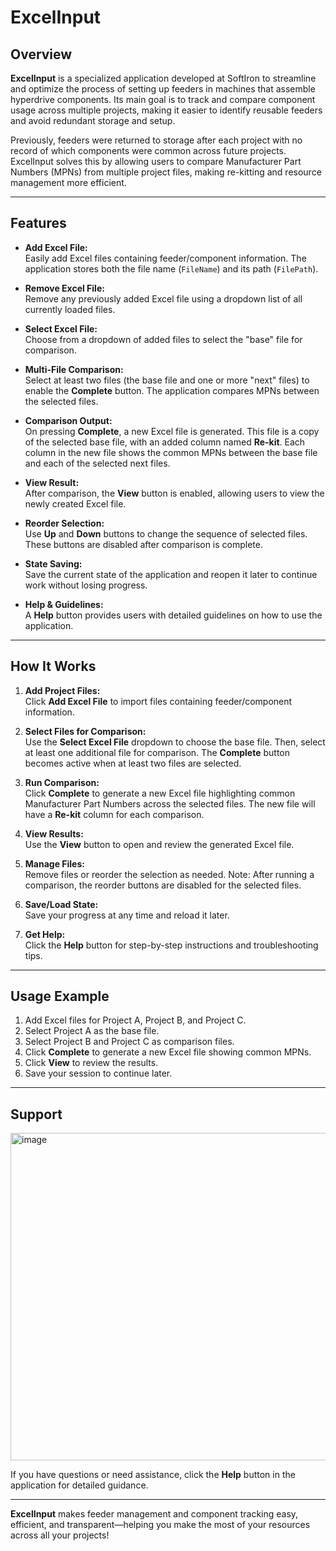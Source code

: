 # ExcelInput

## Overview

**ExcelInput** is a specialized application developed at SoftIron to streamline and optimize the process of setting up feeders in machines that assemble hyperdrive components. Its main goal is to track and compare component usage across multiple projects, making it easier to identify reusable feeders and avoid redundant storage and setup.

Previously, feeders were returned to storage after each project with no record of which components were common across future projects. ExcelInput solves this by allowing users to compare Manufacturer Part Numbers (MPNs) from multiple project files, making re-kitting and resource management more efficient.

---

## Features

- **Add Excel File:**  
  Easily add Excel files containing feeder/component information. The application stores both the file name (`FileName`) and its path (`FilePath`).

- **Remove Excel File:**  
  Remove any previously added Excel file using a dropdown list of all currently loaded files.

- **Select Excel File:**  
  Choose from a dropdown of added files to select the "base" file for comparison.

- **Multi-File Comparison:**  
  Select at least two files (the base file and one or more "next" files) to enable the **Complete** button. The application compares MPNs between the selected files.

- **Comparison Output:**  
  On pressing **Complete**, a new Excel file is generated. This file is a copy of the selected base file, with an added column named **Re-kit**. Each column in the new file shows the common MPNs between the base file and each of the selected next files.

- **View Result:**  
  After comparison, the **View** button is enabled, allowing users to view the newly created Excel file.

- **Reorder Selection:**  
  Use **Up** and **Down** buttons to change the sequence of selected files. These buttons are disabled after comparison is complete.

- **State Saving:**  
  Save the current state of the application and reopen it later to continue work without losing progress.

- **Help & Guidelines:**  
  A **Help** button provides users with detailed guidelines on how to use the application.

---

## How It Works

1. **Add Project Files:**  
   Click **Add Excel File** to import files containing feeder/component information.

2. **Select Files for Comparison:**  
   Use the **Select Excel File** dropdown to choose the base file. Then, select at least one additional file for comparison. The **Complete** button becomes active when at least two files are selected.

3. **Run Comparison:**  
   Click **Complete** to generate a new Excel file highlighting common Manufacturer Part Numbers across the selected files. The new file will have a **Re-kit** column for each comparison.

4. **View Results:**  
   Use the **View** button to open and review the generated Excel file.

5. **Manage Files:**  
   Remove files or reorder the selection as needed. Note: After running a comparison, the reorder buttons are disabled for the selected files.

6. **Save/Load State:**  
   Save your progress at any time and reload it later.

7. **Get Help:**  
   Click the **Help** button for step-by-step instructions and troubleshooting tips.

---


## Usage Example

1. Add Excel files for Project A, Project B, and Project C.  
2. Select Project A as the base file.  
3. Select Project B and Project C as comparison files.  
4. Click **Complete** to generate a new Excel file showing common MPNs.  
5. Click **View** to review the results.  
6. Save your session to continue later.

---

## Support

<img width="524" alt="image" src="https://github.com/user-attachments/assets/48600cf0-d909-44c9-a948-3eb2f230d826" />


If you have questions or need assistance, click the **Help** button in the application for detailed guidance.

---

**ExcelInput** makes feeder management and component tracking easy, efficient, and transparent—helping you make the most of your resources across all your projects!
